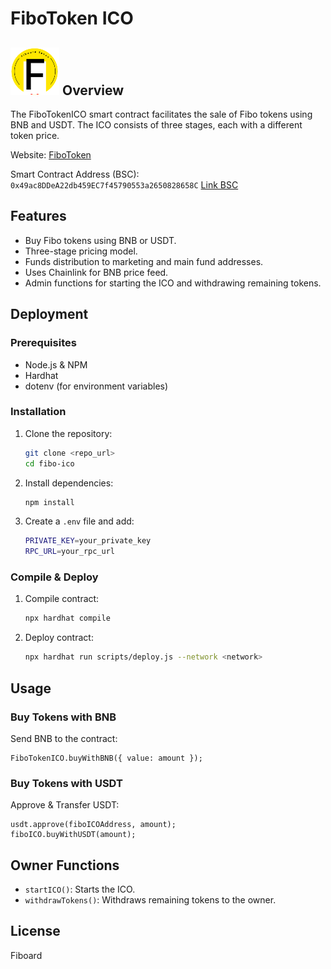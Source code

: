 # FiboToken ICO

## ![Logo Fiboard](files/fiboard.svg) Overview
The FiboTokenICO smart contract facilitates the sale of Fibo tokens using BNB and USDT. The ICO consists of three stages, each with a different token price.

Website: [FiboToken](https://fiboard.org)

Smart Contract Address (BSC): `0x49ac8DDeA22db459EC7f45790553a2650828658C`
[Link BSC](https://bscscan.com/address/0x49ac8DDeA22db459EC7f45790553a2650828658C)

## Features
- Buy Fibo tokens using BNB or USDT.
- Three-stage pricing model.
- Funds distribution to marketing and main fund addresses.
- Uses Chainlink for BNB price feed.
- Admin functions for starting the ICO and withdrawing remaining tokens.

## Deployment
### Prerequisites
- Node.js & NPM
- Hardhat
- dotenv (for environment variables)

### Installation
1. Clone the repository:
   ```sh
   git clone <repo_url>
   cd fibo-ico
   ```
2. Install dependencies:
   ```sh
   npm install
   ```
3. Create a `.env` file and add:
   ```sh
   PRIVATE_KEY=your_private_key
   RPC_URL=your_rpc_url
   ```

### Compile & Deploy
1. Compile contract:
   ```sh
   npx hardhat compile
   ```
2. Deploy contract:
   ```sh
   npx hardhat run scripts/deploy.js --network <network>
   ```

## Usage
### Buy Tokens with BNB
Send BNB to the contract:
```solidity
FiboTokenICO.buyWithBNB({ value: amount });
```

### Buy Tokens with USDT
Approve & Transfer USDT:
```solidity
usdt.approve(fiboICOAddress, amount);
fiboICO.buyWithUSDT(amount);
```

## Owner Functions
- `startICO()`: Starts the ICO.
- `withdrawTokens()`: Withdraws remaining tokens to the owner.

## License
Fiboard

